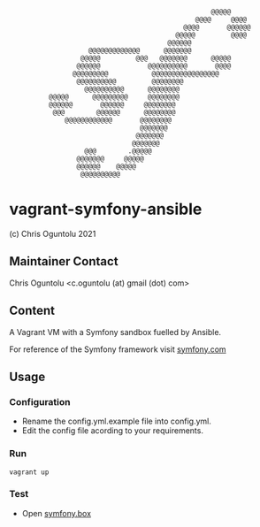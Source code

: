                                                       @@@@@                    
                                                   @@@@     @@@@                
                                                @@@@       @@@@@@               
                                              @@@@@         @@@@                
                                            @@@@@@                              
                        @@@@@@@@@@@@@      @@@@@@@                              
                      @@@@@         @@@   @@@@@@@      @@@@@                    
                     @@@@@@            @@@@@@@@@@       @@@@                    
                    @@@@@@@@@           @@@@@@@@@@@@@@@@@                      
                     @@@@@@@@@@         @@@@@@@@                                
                       @@@@@@@@@@      @@@@@@@@                                 
              @@@@@      @@@@@@@@@     @@@@@@@@                                 
              @@@@@@       @@@@@@     @@@@@@@@                                  
               @@@        @@@@@@      @@@@@@@@                                  
                  @@@@@@@@@@@@       @@@@@@@@                                   
                                     @@@@@@@                                    
                                    @@@@@@@                                     
                                   @@@@@@@                                      
                       @@@        .@@@@@                                        
                     @@@@@@@     @@@@@                                          
                     @@@@@@    @@@@@                                            
                      @@@@@@@@@@                                                
         

# vagrant-symfony-ansible
 (c) Chris Oguntolu 2021

## Maintainer Contact
Chris Oguntolu <c.oguntolu (at) gmail (dot) com>

## Content
A Vagrant VM with a Symfony sandbox fuelled by Ansible. 

For reference of the Symfony framework visit [symfony.com](https://symfony.com/)

## Usage

### Configuration
* Rename the config.yml.example file into config.yml.
* Edit the config file acording to your requirements.

### Run
```
vagrant up
```

### Test
* Open [symfony.box](http://symfony.box)
